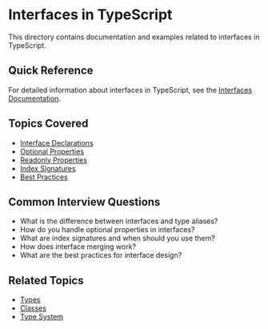# Interfaces in TypeScript

This directory contains documentation and examples related to interfaces in TypeScript.

## Quick Reference

For detailed information about interfaces in TypeScript, see the
[Interfaces Documentation](interfaces.md).

## Topics Covered

- [Interface Declarations](interfaces.md#declarations)
- [Optional Properties](interfaces.md#optional-properties)
- [Readonly Properties](interfaces.md#readonly-properties)
- [Index Signatures](interfaces.md#index-signatures)
- [Best Practices](interfaces.md#best-practices)

## Common Interview Questions

- What is the difference between interfaces and type aliases?
- How do you handle optional properties in interfaces?
- What are index signatures and when should you use them?
- How does interface merging work?
- What are the best practices for interface design?

## Related Topics

- [Types](../types/types.md)
- [Classes](../classes/classes.md)
- [Type System](../type-system/type-system.md)
